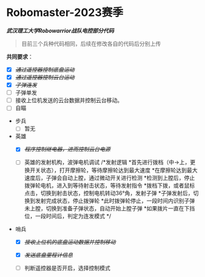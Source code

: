 # Robomaster-2023赛季
***武汉理工大学Robowarrior战队电控部分代码***

> 目前三个兵种代码相同，后续在修改各自的代码后分别上传

**共同要求**：

* [x] ~~*通过遥控器控制底盘运动*~~
* [x] ~~*通过遥控器控制云台运动*~~
* [x] ~~*子弹连发*~~
* [ ] 子弹单发
* [ ] 接收上位机发送的云台数据并控制云台移动。
* [ ] 自瞄

* 步兵
  * [ ] 暂无
* 英雄
  * [x] ~~*程序控制继电器，进而控制云台电源*~~

  * [ ] 英雄的发射机构，波弹电机调试
      /*发射逻辑
        *首先进行拨档（中->上，更换开关状态），打开摩擦轮，等待摩擦轮达到最大速度
        *在摩擦轮达到最大速度后，子弹会自动上膛，通过微动开关进行检测
        *检测到上膛后，停止拨弹轮电机，进入到等待射击状态，等待发射指令
        *拨档下拨，或者鼠标点击，切换到射击状态，控制电机转动36°角，发射子弹
        *子弹发射后，切换到发射完成状态，停止拨弹轮
        *此时拨弹轮停止，一段时间内识别子弹未上膛，切换到准备子弹状态，自动开始上膛子弹
        *如果拨片一直在下挡位，一段时间后，判定为连发模式
        */

* 哨兵
  * [x] ~~*接收上位机的底盘运动数据并控制移动*~~
  * [x] ~~*发送底盘里程计信息*~~
  * [ ] 判断遥控器是否开启，选择控制模式

